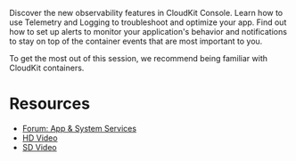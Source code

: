 
Discover the new observability features in CloudKit Console. Learn how to use Telemetry and Logging to troubleshoot and optimize your app. Find out how to set up alerts to monitor your application's behavior and notifications to stay on top of the container events that are most important to you.

To get the most out of this session, we recommend being familiar with CloudKit containers.

# Resources
* [Forum: App & System Services](https://developer.apple.com/forums/topics/app-and-system-services?cid=vf-a-0010)
* [HD Video](https://devstreaming-cdn.apple.com/videos/wwdc/2024/10122/4/2EABAF45-AE74-4287-A9D1-CF9F23D51E90/downloads/wwdc2024-10122_hd.mp4?dl=1)
* [SD Video](https://devstreaming-cdn.apple.com/videos/wwdc/2024/10122/4/2EABAF45-AE74-4287-A9D1-CF9F23D51E90/downloads/wwdc2024-10122_sd.mp4?dl=1)